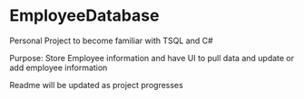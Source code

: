 # EmployeeDatabase
Personal Project to become familiar with TSQL and C#

Purpose: Store Employee information and have UI to pull data and update or add employee information


Readme will be updated as project progresses 